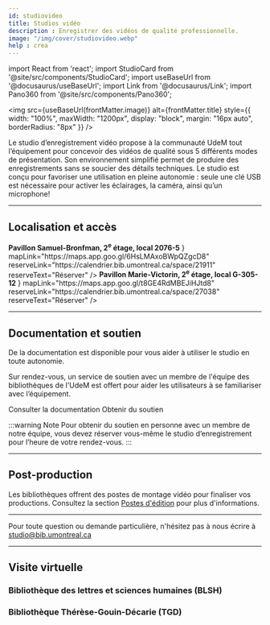```yaml
---
id: studiovideo
title: Studios vidéo
description : Enregistrer des vidéos de qualité professionnelle.
image: "/img/cover/studiovideo.webp"
help : crea
---
```


import React from 'react';
import StudioCard from '@site/src/components/StudioCard';
import useBaseUrl from '@docusaurus/useBaseUrl';
import Link from '@docusaurus/Link';
import Pano360 from '@site/src/components/Pano360';

<img 
  src={useBaseUrl(frontMatter.image)} 
  alt={frontMatter.title} 
  style={{
    width: "100%",
    maxWidth: "1200px",
    display: "block",
    margin: "16px auto",
    borderRadius: "8px"
  }} 
/>

Le studio d’enregistrement vidéo propose à la communauté UdeM tout l’équipement pour concevoir des vidéos de qualité sous 5 différents modes de présentation. Son environnement simplifié permet de produire des enregistrements sans se soucier des détails techniques. Le studio est conçu pour favoriser une utilisation en pleine autonomie : seule une clé USB est nécessaire pour activer les éclairages, la caméra, ainsi qu’un microphone!

---

## Localisation et accès

<div
  className="grid grid--2"
  style={{ display: "grid", gap: "1rem", gridTemplateColumns: "repeat(auto-fit, minmax(250px, 1fr))" }}
>
  <StudioCard
    title="Bibliothèque des lettres et sciences humaines (BLSH)"
    location={
    <><strong>Pavillon Samuel-Bronfman, 2<sup>e</sup> étage, local 2076-5</strong></>
  }
    mapLink="https://maps.app.goo.gl/6HsLMAxoBWpQZgcD8"
    reserveLink="https://calendrier.bib.umontreal.ca/space/21911"
    reserveText="Réserver"
  />
  <StudioCard
    title="Bibliothèque Thérèse-Gouin-Décarie (TGD)"
    location={
    <><strong>Pavillon Marie-Victorin, 2<sup>e</sup> étage, local G-305-12</strong></>
  }
    mapLink="https://maps.app.goo.gl/t8GE4RdMBEJiHJtd8"
    reserveLink="https://calendrier.bib.umontreal.ca/space/27038"
    reserveText="Réserver"
  />
</div>

---

## Documentation et soutien

De la documentation est disponible pour vous aider à utiliser le studio en toute autonomie.

Sur rendez-vous, un service de soutien avec un membre de l'équipe des bibliothèques de l'UdeM est offert pour aider les utilisateurs à se familiariser avec l’équipement.

<Link to=".././medias/studiovideo" className="button button--secondary">
  Consulter la documentation
</Link>

<Link to="https://outlook.office.com/owa/calendar/studiobib@umontreal.ca/bookings/s/O1Um8iUY1kGYJYWEupBIzQ2?ismsaljsauthenabled" className="button button--secondary">
  Obtenir du soutien
</Link>

:::warning Note
Pour obtenir du soutien en personne avec un membre de notre équipe, vous devez réserver vous-même le studio d’enregistrement pour l’heure de votre rendez-vous. 
:::

---

## Post-production

Les bibliothèques offrent des postes de montage vidéo pour finaliser vos productions. Consultez la section [Postes d'édition](../medias/postes-edition.md) pour plus d'informations.

---

Pour toute question ou demande particulière, n'hésitez pas à nous écrire à studio@bib.umontreal.ca

---

## Visite virtuelle

### Bibliothèque des lettres et sciences humaines (BLSH)

<Pano360
  image="/img/pano/studiovideolsh.webp"
  legende="Vue en 360° du Studio vidéo"
  title="Studio vidéo"
  alt="Vue en 360° du Studio vidéo"
/>

### Bibliothèque Thérèse-Gouin-Décarie (TGD)

<Pano360
  image="/img/pano/studiovideotgd.webp"
  legende="Vue en 360° du Studio vidéo"
  title="Studio vidéo"
  alt="Vue en 360° du Studio vidéo"
/>